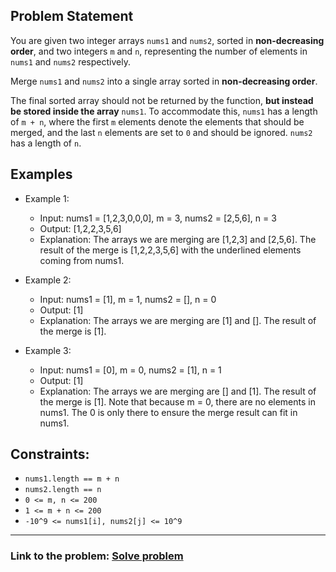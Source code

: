 ## Problem Statement

You are given two integer arrays `nums1` and `nums2`, sorted in **non-decreasing order**, and two integers `m` and `n`, representing the number of elements in `nums1` and `nums2` respectively.</br>

Merge `nums1` and `nums2` into a single array sorted in **non-decreasing order**.</br>

The final sorted array should not be returned by the function, **but instead be stored inside the array** `nums1`. 
To accommodate this, `nums1` has a length of `m + n`, where the first `m` elements denote the elements that should be merged, and the last `n` elements are set to `0` and should be ignored. 
`nums2` has a length of `n`.

## Examples

- Example 1:
  - Input: nums1 = [1,2,3,0,0,0], m = 3, nums2 = [2,5,6], n = 3
  - Output: [1,2,2,3,5,6]
  - Explanation: The arrays we are merging are [1,2,3] and [2,5,6]. The result of the merge is [1,2,2,3,5,6] with the underlined elements coming from nums1.

- Example 2:
  - Input: nums1 = [1], m = 1, nums2 = [], n = 0
  - Output: [1]
  - Explanation: The arrays we are merging are [1] and []. The result of the merge is [1].
 
- Example 3:
  - Input: nums1 = [0], m = 0, nums2 = [1], n = 1
  - Output: [1]
  - Explanation: The arrays we are merging are [] and [1]. The result of the merge is [1]. Note that because m = 0, there are no elements in nums1. The 0 is only there to ensure the merge result can fit in nums1.
 
## Constraints:
- `nums1.length == m + n`
- `nums2.length == n`
- `0 <= m, n <= 200`
- `1 <= m + n <= 200`
- `-10^9 <= nums1[i], nums2[j] <= 10^9`

---
### Link to the problem: [Solve problem](https://leetcode.com/problems/merge-sorted-array/description/)
